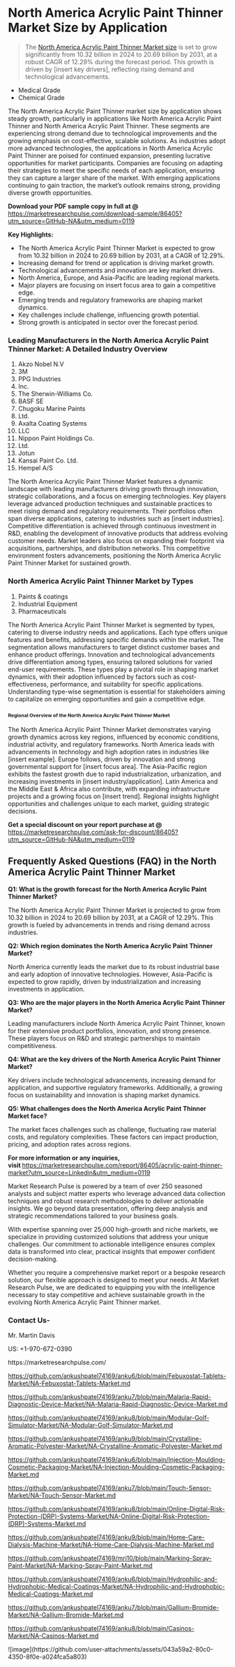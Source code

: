 <h1>North America Acrylic Paint Thinner Market&nbsp;Size by Application</h1><blockquote><p>The <a href="https://marketresearchpulse.com/download-sample/86405?utm_source=GitHub-NA&amp;utm_medium=0119">North America Acrylic Paint Thinner Market size</a> is set to grow significantly from 10.32 billion in 2024 to 20.69 billion by 2031, at a robust CAGR of 12.29% during the forecast period. This growth is driven by [insert key drivers], reflecting rising demand and technological advancements.</p></blockquote><ul><li>Medical Grade<li> Chemical Grade</li></ul><p>The North America Acrylic Paint Thinner market size by application shows steady growth, particularly in applications like North America Acrylic Paint Thinner and North America Acrylic Paint Thinner. These segments are experiencing strong demand due to technological improvements and the growing emphasis on cost-effective, scalable solutions. As industries adopt more advanced technologies, the applications in North America Acrylic Paint Thinner are poised for continued expansion, presenting lucrative opportunities for market participants. Companies are focusing on adapting their strategies to meet the specific needs of each application, ensuring they can capture a larger share of the market. With emerging applications continuing to gain traction, the market’s outlook remains strong, providing diverse growth opportunities.</p><p><strong>Download your PDF sample copy in full at @ </strong><a href="https://marketresearchpulse.com/download-sample/86405?utm_source=GitHub-NA&amp;utm_medium=0119">https://marketresearchpulse.com/download-sample/86405?utm_source=GitHub-NA&amp;utm_medium=0119</a></p><p><strong>Key Highlights: </strong></p><ul><li>The North America Acrylic Paint Thinner Market is expected to grow from 10.32 billion in 2024 to 20.69 billion by 2031, at a CAGR of 12.29%.</li><li>Increasing demand for trend or application is driving market growth.</li><li>Technological advancements and innovation are key market drivers.</li><li>North America, Europe, and Asia-Pacific are leading regional markets.</li><li>Major players are focusing on insert focus area to gain a competitive edge.</li><li>Emerging trends and regulatory frameworks are shaping market dynamics.</li><li>Key challenges include challenge, influencing growth potential.</li><li>Strong growth is anticipated in sector over the forecast period.</li></ul><h3>Leading Manufacturers in the North America Acrylic Paint Thinner Market: A Detailed Industry Overview</h3><ol><li>Akzo Nobel N.V</li><li>3M</li><li>PPG Industries</li><li>Inc.</li><li>The Sherwin-Williams Co.</li><li>BASF SE</li><li>Chugoku Marine Paints</li><li>Ltd.</li><li>Axalta Coating Systems</li><li>LLC</li><li>Nippon Paint Holdings Co.</li><li>Ltd.</li><li>Jotun</li><li>Kansai Paint Co. Ltd.</li><li>Hempel A/S</li></ol><div class="flex max-w-full flex-col flex-grow"><div class="min-h-8 text-message flex w-full flex-col items-end gap-2 whitespace-normal break-words [.text-message+&amp;]:mt-5" dir="auto" data-message-author-role="assistant" data-message-id="fd8432e4-4910-450d-b182-61b7bfb0a01f" data-message-model-slug="gpt-4o"><div class="flex w-full flex-col gap-1 empty:hidden first:pt-[3px]"><div class="markdown prose w-full break-words dark:prose-invert light"><p>The North America Acrylic Paint Thinner Market features a dynamic landscape with leading manufacturers driving growth through innovation, strategic collaborations, and a focus on emerging technologies. Key players leverage advanced production techniques and sustainable practices to meet rising demand and regulatory requirements. Their portfolios often span diverse applications, catering to industries such as [insert industries]. Competitive differentiation is achieved through continuous investment in R&amp;D, enabling the development of innovative products that address evolving customer needs. Market leaders also focus on expanding their footprint via acquisitions, partnerships, and distribution networks. This competitive environment fosters advancements, positioning the North America Acrylic Paint Thinner Market for sustained growth.</p></div></div></div></div><h3>North America Acrylic Paint Thinner Market by Types</h3><ol><li>Paints & coatings<li> Industrial Equipment<li> Pharmaceuticals</li></ol><div class="flex max-w-full flex-col flex-grow"><div class="min-h-8 text-message flex w-full flex-col items-end gap-2 whitespace-normal break-words [.text-message+&amp;]:mt-5" dir="auto" data-message-author-role="assistant" data-message-id="084470be-0bb7-4664-bddf-5156b4f41249" data-message-model-slug="gpt-4o-mini"><div class="flex w-full flex-col gap-1 empty:hidden first:pt-[3px]"><div class="markdown prose w-full break-words dark:prose-invert light"><p>The North America Acrylic Paint Thinner Market is segmented by types, catering to diverse industry needs and applications. Each type offers unique features and benefits, addressing specific demands within the market. The segmentation allows manufacturers to target distinct customer bases and enhance product offerings. Innovation and technological advancements drive differentiation among types, ensuring tailored solutions for varied end-user requirements. These types play a pivotal role in shaping market dynamics, with their adoption influenced by factors such as cost-effectiveness, performance, and suitability for specific applications. Understanding type-wise segmentation is essential for stakeholders aiming to capitalize on emerging opportunities and gain a competitive edge.</p></div></div></div></div><h3><span style="font-size: 11px;">Regional Overview of the North America Acrylic Paint Thinner Market</span></h3><div class="flex max-w-full flex-col flex-grow"><div class="min-h-8 text-message flex w-full flex-col items-end gap-2 whitespace-normal break-words [.text-message+&amp;]:mt-5" dir="auto" data-message-author-role="assistant" data-message-id="e9038762-ce64-4e30-91c9-9bd413514231" data-message-model-slug="gpt-4o-mini"><div class="flex w-full flex-col gap-1 empty:hidden first:pt-[3px]"><div class="markdown prose w-full break-words dark:prose-invert light"><p>The North America Acrylic Paint Thinner Market demonstrates varying growth dynamics across key regions, influenced by economic conditions, industrial activity, and regulatory frameworks. North America leads with advancements in technology and high adoption rates in industries like [insert example]. Europe follows, driven by innovation and strong governmental support for [insert focus area]. The Asia-Pacific region exhibits the fastest growth due to rapid industrialization, urbanization, and increasing investments in [insert industry/application]. Latin America and the Middle East &amp; Africa also contribute, with expanding infrastructure projects and a growing focus on [insert trend]. Regional insights highlight opportunities and challenges unique to each market, guiding strategic decisions.</p></div></div></div></div><p><strong>Get a special discount on your report purchase at @ </strong><a href="https://marketresearchpulse.com/ask-for-discount/86405?utm_source=GitHub-NA&amp;utm_medium=0119">https://marketresearchpulse.com/ask-for-discount/86405?utm_source=GitHub-NA&amp;utm_medium=0119</a></p><h2>Frequently Asked Questions (FAQ) in the North America Acrylic Paint Thinner Market</h2><p><strong>Q1: What is the growth forecast for the North America Acrylic Paint Thinner Market?</strong></p><p>The North America Acrylic Paint Thinner Market is projected to grow from 10.32 billion in 2024 to 20.69 billion by 2031, at a CAGR of 12.29%. This growth is fueled by advancements in trends and rising demand across industries.</p><p><strong>Q2: Which region dominates the North America Acrylic Paint Thinner Market?</strong></p><p>North America currently leads the market due to its robust industrial base and early adoption of innovative technologies. However, Asia-Pacific is expected to grow rapidly, driven by industrialization and increasing investments in application.</p><p><strong>Q3: Who are the major players in the North America Acrylic Paint Thinner Market?</strong></p><p>Leading manufacturers include North America Acrylic Paint Thinner, known for their extensive product portfolios, innovation, and strong presence. These players focus on R&amp;D and strategic partnerships to maintain competitiveness.</p><p><strong>Q4: What are the key drivers of the North America Acrylic Paint Thinner Market?</strong></p><p>Key drivers include technological advancements, increasing demand for application, and supportive regulatory frameworks. Additionally, a growing focus on sustainability and innovation is shaping market dynamics.</p><p><strong>Q5: What challenges does the North America Acrylic Paint Thinner Market face?</strong></p><p>The market faces challenges such as challenge, fluctuating raw material costs, and regulatory complexities. These factors can impact production, pricing, and adoption rates across regions.</p><p><strong>For more information or any inquiries, visit&nbsp;</strong><a href="https://marketresearchpulse.com/report/86405/acrylic-paint-thinner-market?utm_source=Linkedin&utm_medium=0119">https://marketresearchpulse.com/report/86405/acrylic-paint-thinner-market?utm_source=Linkedin&utm_medium=0119</a></p><p>Market Research Pulse is powered by a team of over 250 seasoned analysts and subject matter experts who leverage advanced data collection techniques and robust research methodologies to deliver actionable insights. We go beyond data presentation, offering deep analysis and strategic recommendations tailored to your business goals.</p><p>With expertise spanning over 25,000 high-growth and niche markets, we specialize in providing customized solutions that address your unique challenges. Our commitment to actionable intelligence ensures complex data is transformed into clear, practical insights that empower confident decision-making.</p><p>Whether you require a comprehensive market report or a bespoke research solution, our flexible approach is designed to meet your needs. At Market Research Pulse, we are dedicated to equipping you with the intelligence necessary to stay competitive and achieve sustainable growth in the evolving North America Acrylic Paint Thinner market.</p><h3><strong>Contact Us-</strong></h3><p>Mr. Martin Davis</p><p>US: +1-970-672-0390</p><p>https://marketresearchpulse.com/</p><p><a href="https://github.com/ankushpatel74169/anku6/blob/main/Febuxostat-Tablets-Market/NA-Febuxostat-Tablets-Market.md">https://github.com/ankushpatel74169/anku6/blob/main/Febuxostat-Tablets-Market/NA-Febuxostat-Tablets-Market.md</a></p><p><a href="https://github.com/ankushpatel74169/anku7/blob/main/Malaria-Rapid-Diagnostic-Device-Market/NA-Malaria-Rapid-Diagnostic-Device-Market.md">https://github.com/ankushpatel74169/anku7/blob/main/Malaria-Rapid-Diagnostic-Device-Market/NA-Malaria-Rapid-Diagnostic-Device-Market.md</a></p><p><a href="https://github.com/ankushpatel74169/anku8/blob/main/Modular-Golf-Simulator-Market/NA-Modular-Golf-Simulator-Market.md">https://github.com/ankushpatel74169/anku8/blob/main/Modular-Golf-Simulator-Market/NA-Modular-Golf-Simulator-Market.md</a></p><p><a href="https://github.com/ankushpatel74169/anku9/blob/main/Crystalline-Aromatic-Polyester-Market/NA-Crystalline-Aromatic-Polyester-Market.md">https://github.com/ankushpatel74169/anku9/blob/main/Crystalline-Aromatic-Polyester-Market/NA-Crystalline-Aromatic-Polyester-Market.md</a></p><p><a href="https://github.com/ankushpatel74169/anku6/blob/main/Injection-Moulding-Cosmetic-Packaging-Market/NA-Injection-Moulding-Cosmetic-Packaging-Market.md">https://github.com/ankushpatel74169/anku6/blob/main/Injection-Moulding-Cosmetic-Packaging-Market/NA-Injection-Moulding-Cosmetic-Packaging-Market.md</a></p><p><a href="https://github.com/ankushpatel74169/anku7/blob/main/Touch-Sensor-Market/NA-Touch-Sensor-Market.md">https://github.com/ankushpatel74169/anku7/blob/main/Touch-Sensor-Market/NA-Touch-Sensor-Market.md</a></p><p><a href="https://github.com/ankushpatel74169/anku8/blob/main/Online-Digital-Risk-Protection-(DRP)-Systems-Market/NA-Online-Digital-Risk-Protection-(DRP)-Systems-Market.md">https://github.com/ankushpatel74169/anku8/blob/main/Online-Digital-Risk-Protection-(DRP)-Systems-Market/NA-Online-Digital-Risk-Protection-(DRP)-Systems-Market.md</a></p><p><a href="https://github.com/ankushpatel74169/anku9/blob/main/Home-Care-Dialysis-Machine-Market/NA-Home-Care-Dialysis-Machine-Market.md">https://github.com/ankushpatel74169/anku9/blob/main/Home-Care-Dialysis-Machine-Market/NA-Home-Care-Dialysis-Machine-Market.md</a></p><p><a href="https://github.com/ankushpatel74169/mri10/blob/main/Marking-Spray-Paint-Market/NA-Marking-Spray-Paint-Market.md">https://github.com/ankushpatel74169/mri10/blob/main/Marking-Spray-Paint-Market/NA-Marking-Spray-Paint-Market.md</a></p><p><a href="https://github.com/ankushpatel74169/anku6/blob/main/Hydrophilic-and-Hydrophobic-Medical-Coatings-Market/NA-Hydrophilic-and-Hydrophobic-Medical-Coatings-Market.md">https://github.com/ankushpatel74169/anku6/blob/main/Hydrophilic-and-Hydrophobic-Medical-Coatings-Market/NA-Hydrophilic-and-Hydrophobic-Medical-Coatings-Market.md</a></p><p><a href="https://github.com/ankushpatel74169/anku7/blob/main/Gallium-Bromide-Market/NA-Gallium-Bromide-Market.md">https://github.com/ankushpatel74169/anku7/blob/main/Gallium-Bromide-Market/NA-Gallium-Bromide-Market.md</a></p><p><a href="https://github.com/ankushpatel74169/anku8/blob/main/Casinos-Market/NA-Casinos-Market.md">https://github.com/ankushpatel74169/anku8/blob/main/Casinos-Market/NA-Casinos-Market.md</a></p>
![image](https://github.com/user-attachments/assets/043a59a2-80c0-4350-8f0e-a024fca5a803)
